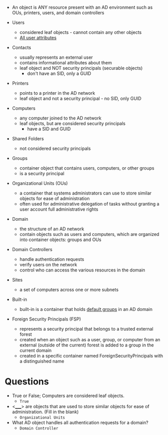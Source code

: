 - An object is ANY resource present with an AD environment such as OUs, printers, users, and domain controllers

- Users
	- considered leaf objects - cannot contain any other objects
	- [All user attributes](https://www.easy365manager.com/how-to-get-all-active-directory-user-object-attributes/)
- Contacts
	- usually represents an external user
	- contains informational attributes about them
	- leaf object and NOT security principals (securable objects)
		- don't have an SID, only a GUID
- Printers
	- points to a printer in the AD network
	- leaf object and not a security principal - no SID, only GUID
- Computers
	- any computer joined to the AD network
	- leaf objects, but are considered security principals
		- have a SID and GUID
- Shared Folders
	- not considered security principals
- Groups
	- container object that contains users, computers, or other groups
	- is a security principal
- Organizational Units (OUs)
	- a container that systems administrators can use to store similar objects for ease of administration
	- often used for administrative delegation of tasks without granting a user account full administrative rights
- Domain
	- the structure of an AD network
	- contain objects such as users and computers, which are organized into container objects: groups and OUs
- Domain Controllers
	- handle authentication requests
	- verify users on the network
	- control who can access the various resources in the domain
- Sites
	- a set of computers across one or more subnets
- Built-in
	- built-in is a container that holds [default groups](https://docs.microsoft.com/en-us/windows/security/identity-protection/access-control/active-directory-security-groups) in an AD domain
- Foreign Security Principals (FSP)
	- represents a security principal that belongs to a trusted external forest
	- created when an object such as a user, group, or computer from an external (outside of the current) forest is added to a group in the current domain
	- created in a specific container named ForeignSecurityPrincipals with a distinguished name
# Questions
-  True or False; Computers are considered leaf objects. 
	- `True`
- <<u>___</u>> are objects that are used to store similar objects for ease of administration. (Fill in the blank)
	- `Organizational Units`
- What AD object handles all authentication requests for a domain?
	- `Domain Controller`